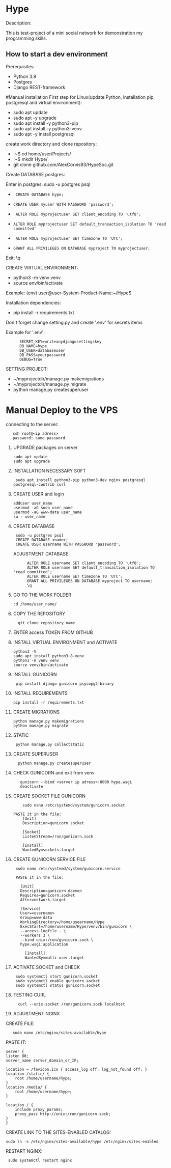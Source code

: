 # Hype
Description:

This is test-project of a mini social network for demonstration my programming skills.

## How to start a dev environment

Prerequisites:

* Python 3.9 
* Postgres 
* Django REST-framework

#Manual installation
First step for Linux(update Python, installation pip, postgresql and virtual environment):
* sudo apt update
* sudo apt -y upgrade
* sudo apt install -y python3-pip
* sudo apt install -y python3-venv
* sudo apt -y install postgresql


create work directory and clone repository:

* :~$ cd home/user/Projects/
* :~$ mkdir Hype/
* git clone github.com/AlexCorvis93/HypeSoc.git

Create DATABASE postgres:

Enter in postgres:
sudo -u postgres psql
*      CREATE DATABASE hype;
*     CREATE USER myuser WITH PASSWORD 'password';
*      ALTER ROLE myprojectuser SET client_encoding TO 'utf8';
*     ALTER ROLE myprojectuser SET default_transaction_isolation TO 'read committed'
*      ALTER ROLE myprojectuser SET timezone TO 'UTC';
*     GRANT ALL PRIVILEGES ON DATABASE myproject TO myprojectuser;

Exit: \q

CREATE VIRTUAL ENVIRONMENT:
* python3 -m venv venv
* source env/bin/activate

Example: (env) user@user-System-Product-Name:~/Hype$

Installation dependencies:
* pip install -r requirements.txt

Don`t forget change setting.py and create '.env'  for secrets items

Example for '.env':

          SECRET_KEY=writeanydjangosettingskey
          DB_NAME=hype
          DB_USER=databaseuser
          DB_PASS=yourpassword
          DEBUG=True

SETTING PROJECT:

* ~/myprojectdir/manage.py makemigrations
* ~/myprojectdir/manage.py migrate
* python manage.py createsuperuser


# Manual Deploy to the VPS
connecting to the server:

       ssh root@<ip adress>     
       password: some password

1. UPGRADE packages on server
    
       sudo apt update
       sudo apt upgrade

2. INSTALLATION NECESSARY SOFT
   
        sudo apt install python3-pip python3-dev nginx postgresql postgresql-contrib curl

3. CREATE USER and login

       adduser user_name
       usermod -aG sudo user_name
       usermod -aG www-data user_name
       su - user_name


4. CREATE DATABASE
    
        sudo -u postgres psql
        CREATE DATABASE <name>;
        CREATE USER username WITH PASSWORD 'password';
        
   ADJUSTMENT DATABASE:
    
             ALTER ROLE username SET client_encoding TO 'utf8';
             ALTER ROLE username SET default_transaction_isolation TO 'read committed';
             ALTER ROLE username SET timezone TO 'UTC';
             GRANT ALL PRIVILEGES ON DATABASE myproject TO username;
             \q



5. GO TO THE WORK FOLDER
         
       cd /home/user_name/

6. COPY THE REPOSITORY

         git clone repository_name

7. ENTER access TOKEN FROM GITHUB

8. INSTALL VIRTUAL ENVIRONMENT and ACTIVATE
          
       python3 -V
       sudo apt install python3.8-venv
       python3 -m venv venv
       source venv/bin/activate


9. INSTALL GUNICORN

        pip install django gunicorn psycopg2-binary

10. INSTALL REQUIREMENTS

        pip install -r requirements.txt

11. CREATE MIGRATIONS

        python manage.py makemigrations
        python manage.py migrate

12. STATIC

         python manage.py collectstatic

13. CREATE SUPERUSER

          python manage.py createsuperuser


14. CHECK GUNICORN and exit from venv

           gunicorn --bind <server ip adress>:8000 hype.wsgi
           deactivate

15. CREATE SOCKET FILE GUNICORN

            sudo nano /etc/systemd/system/gunicorn.socket
            
        PASTE it in the file:
            [Unit]
            Description=gunicorn socket

            [Socket]
            ListenStream=/run/gunicorn.sock

            [Install]
            WantedBy=sockets.target

16. CREATE GUNICORN SERVICE FILE
            
         sudo nano /etc/systemd/system/gunicorn.service

         PASTE it in the file:

           [Unit]
           Description=gunicorn daemon
           Requires=gunicorn.socket
           After=network.target

           [Service]
           User=<username>
           Group=www-data
           WorkingDirectory=/home/useername/Hype
           ExecStart=/home/username/Hype/venv/bin/gunicorn \
           --access-logfile - \
           --workers 3 \
           --bind unix:/run/gunicorn.sock \
           hype.wsgi:application

             [Install]
             WantedBy=multi-user.target

17. ACTIVATE SOCKET and CHECK

         sudo systemctl start gunicorn.socket
         sudo systemctl enable gunicorn.socket
         sudo systemctl status gunicorn.socket

18. TESTING CURL

          curl --unix-socket /run/gunicorn.sock localhost


19. ADJUSTMENT NGINX

CREATE FILE:
            
       sudo nano /etc/nginx/sites-available/hype

PASTE IT:
 
    server {
    listen 80;
    server_name server_domain_or_IP;

    location = /favicon.ico { access_log off; log_not_found off; }
    location /static/ {
        root /home/username/hype;
    }
    location /media/ {
        root /home/username/hype;
    }

    location / {
        include proxy_params;
        proxy_pass http://unix:/run/gunicorn.sock;
    }
    }

CREATE LINK TO THE SITES-ENABLED CATALOG:

    sudo ln -s /etc/nginx/sites-available/hype /etc/nginx/sites-enabled

RESTART NGINX:
 
     sudo systemctl restart nginx



